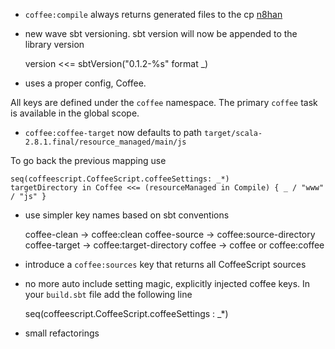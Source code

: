 * `coffee:compile` always returns generated files to the cp [n8han](http://github.com/n8han)

* new wave sbt versioning. sbt version will now be appended to the library version

    version <<= sbtVersion("0.1.2-%s" format _)

* uses a proper config, Coffee.

All keys are defined under the `coffee` namespace. The primary `coffee` task is available in the global scope.

* `coffee:coffee-target` now defaults to path `target/scala-2.8.1.final/resource_managed/main/js`

To go back the previous mapping use

    seq(coffeescript.CoffeeScript.coffeeSettings: _*)
    targetDirectory in Coffee <<= (resourceManaged in Compile) { _ / "www" / "js" }

* use simpler key names based on sbt conventions

    coffee-clean  -> coffee:clean
    coffee-source -> coffee:source-directory
    coffee-target -> coffee:target-directory
    coffee        -> coffee or coffee:coffee

* introduce a `coffee:sources` key that returns all CoffeeScript sources

* no more auto include setting magic, explicitly injected coffee keys. In your `build.sbt` file add the following line

    seq(coffeescript.CoffeeScript.coffeeSettings : _*)

* small refactorings

